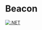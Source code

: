 # Beacon

[![.NET](https://github.com/erinnmclaughlin/Beacon/actions/workflows/dotnet.yml/badge.svg)](https://github.com/erinnmclaughlin/Beacon/actions/workflows/dotnet.yml)
